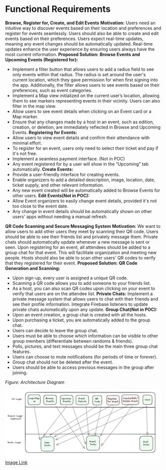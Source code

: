 # Functional Requirements

**Browse, Register for, Create, and Edit Events**
**Motivation:**
Users need an intuitive way to discover events based on their location and preferences and register for events seamlessly. Users should also be able to create and edit events based on their preferences. Users expect real-time updates, meaning any event changes should be automatically updated. Real-time updates enhance the user experience by ensuring users always have the most current information.
**Proposed Solution:**
__Browse Events and Upcoming Events (Registered for):__
- Implement a filter button that allows users to add a radius field to see only events within that radius. The radius is set around the user's current location, which they gave permission for when first signing into the app. Additionally, the filter allows users to see events based on their preferences, such as event categories.
 - Implement a Map view initialized on the current user’s location, allowing them to see markers representing events in their vicinity. Users can also filter in the map view.
 - Allow users to see event details when clicking on an Event card or a Map marker.
 - Ensure that any changes made by a host in an event, such as edition, creation, or deletion, are immediately reflected in Browse and Upcoming Events.
__Registering for Events:__
 - Allow users to view event details and confirm their attendance with minimal effort.
 - To register for an event, users only need to select their ticket and pay if it's not free.
 - Implement a seamless payment interface. (Not in POC)
 - Any event registered for by a user will show in the “Upcoming” tab automatically.
__Create Events:__
 - Provide a user-friendly interface for creating events.
 - Enable organizers to add a detailed description, image, location, date, ticket supply, and other relevant information.
 - Any new event created will be automatically added to Browse Events for other users.
__Edit Events(Not in POC):__
 - Allow Event organizers to easily change event details, provided it's not too close to the event date.
 - Any change in event details should be automatically shown on other users' apps without needing a manual refresh.

**QR Code Scanning and Secure Messaging System**
**Motivation:**
We want to allow users to add other users they meet by scanning their QR code. Users should be able to see their friends list and privately message them. Private chats should automatically update whenever a new message is sent or seen. Upon registering for an event, all attendees should be added to a group chat for that event. This will facilitate organization and meeting new people. Hosts should also be able to scan other users' QR codes to verify that they registered for their event.
**Proposed Solution:**
__QR Code Generation and Scanning:__
 - Upon sign-up, every user is assigned a unique QR code.
 - Scanning a QR code allows you to add someone to your friends list.
 - As a host, you can also scan QR codes upon clicking on your event to verify that users are on the attendee list.
__Private Chats:__
Implement a private message system that allows users to chat with their friends and see their profile information.
Integrate Firebase listeners to update private chats automatically upon any update.
__Group Chat(Not in POC):__
 - Upon an event creation, a group chat is created with all the hosts.
 - Upon purchasing a ticket, you are automatically added to the group chat.
 - Users can decide to leave the group chat.
 - Users must be able to choose which information can be visible to other group members (differentiate between randoms & friends).
 - Polls, pictures, and text messages should be the main three group chat features.
 - Users can choose to mute notifications (for periods of time or forever).
 - Group chat should not be deleted after the event.
 - Users should be able to access previous messages in the group after joining.


*Figure: Architecture Diagram*

![architecture diagram](images/architecture-diagram.png)
[Image Link](https://excalidraw.com/#json=n2223D8IlggcIHplABkOC,MMKRiq6O-Cz21lEovHRE3w)

